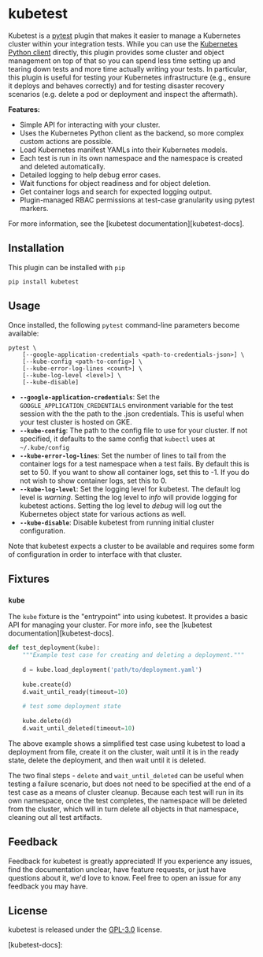 # kubetest
Kubetest is a [pytest][pytest] plugin that makes it easier to manage a Kubernetes
cluster within your integration tests. While you can use the [Kubernetes Python client][k8s-py]
directly, this plugin provides some cluster and object management on top of that so you can
spend less time setting up and tearing down tests and more time actually writing your tests.
In particular, this plugin is useful for testing your Kubernetes infrastructure (e.g., ensure
it deploys and behaves correctly) and for testing disaster recovery scenarios (e.g. delete a
pod or deployment and inspect the aftermath).

**Features:**
* Simple API for interacting with your cluster.
* Uses the Kubernetes Python client as the backend, so more complex custom
  actions are possible.
* Load Kubernetes manifest YAMLs into their Kubernetes models.
* Each test is run in its own namespace and the namespace is created and
  deleted automatically.
* Detailed logging to help debug error cases.
* Wait functions for object readiness and for object deletion.
* Get container logs and search for expected logging output.
* Plugin-managed RBAC permissions at test-case granularity using pytest markers.

For more information, see the [kubetest documentation][kubetest-docs].

## Installation
This plugin can be installed with `pip`

```
pip install kubetest
```

## Usage
Once installed, the following `pytest` command-line parameters become available:

```
pytest \
    [--google-application-credentials <path-to-credentials-json>] \
    [--kube-config <path-to-config>] \
    [--kube-error-log-lines <count>] \
    [--kube-log-level <level>] \
    [--kube-disable]
```

- **`--google-application-credentials`**: Set the `GOOGLE_APPLICATION_CREDENTIALS` environment
  variable for the test session with the the path to the .json credentials. This is useful
  when your test cluster is hosted on GKE.
- **`--kube-config`**: The path to the config file to use for your cluster. If not specified,
  it defaults to the same config that `kubectl` uses at `~/.kube/config`
- **`--kube-error-log-lines`**: Set the number of lines to tail from the container logs for
  a test namespace when a test fails. By default this is set to 50. If you want to show all
  container logs, set this to -1. If you do not wish to show container logs, set this to 0.
- **`--kube-log-level`**: Set the logging level for kubetest. The default log level is *warning*.
  Setting the log level to *info* will provide logging for kubetest actions. Setting the log level
  to *debug* will log out the Kubernetes object state for various actions as well.
- **`--kube-disable`**: Disable kubetest from running initial cluster configuration.

Note that kubetest expects a cluster to be available and requires some form of configuration
in order to interface with that cluster.

## Fixtures

### `kube`
The `kube` fixture is the "entrypoint" into using kubetest. It provides a basic API for
managing your cluster. For more info, see the [kubetest documentation][kubetest-docs].

```python
def test_deployment(kube):
    """Example test case for creating and deleting a deployment."""
    
    d = kube.load_deployment('path/to/deployment.yaml')
    
    kube.create(d)
    d.wait_until_ready(timeout=10)
    
    # test some deployment state
    
    kube.delete(d)
    d.wait_until_deleted(timeout=10)
```

The above example shows a simplified test case using kubetest to load a deployment
from file, create it on the cluster, wait until it is in the ready state, delete the
deployment, and then wait until it is deleted.

The two final steps - `delete` and `wait_until_deleted` can be useful when testing
a failure scenario, but does not need to be specified at the end of a test case as
a means of cluster cleanup. Because each test will run in its own namespace, once the
test completes, the namespace will be deleted from the cluster, which will in turn
delete all objects in that namespace, cleaning out all test artifacts.

## Feedback
Feedback for kubetest is greatly appreciated! If you experience any issues, find the
documentation unclear, have feature requests, or just have questions about it, we'd
love to know. Feel free to open an issue for any feedback you may have.

## License
kubetest is released under the [GPL-3.0](LICENSE) license.



[pytest]: https://docs.pytest.org/en/latest/
[k8s-py]: https://github.com/kubernetes-client/python
[kubetest-docs]: 